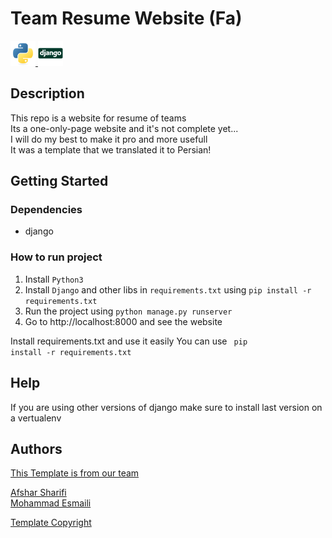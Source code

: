 # Team Resume Website (Fa)
<p>
    <a href="https://www.python.org/" target="_blank">
        <img src="https://raw.githubusercontent.com/devicons/devicon/master/icons/python/python-original.svg" alt="Python" width="40" height="40"/>
    </a>
    </a> <a href="https://www.djangoproject.com/" target="_blank"> <img src="https://raw.githubusercontent.com/devicons/devicon/master/icons/django/django-original.svg" alt="django" width="40" height="40"/> </a>
</p>

## Description

This repo is a website for resume of teams <br>
Its a one-only-page website and it's not complete yet... <br>
I will do my best to make it pro and more usefull  <br>
It was a template that we translated it to Persian!  <br>

## Getting Started

### Dependencies

- django

### How to run project
1. Install <code>Python3</code>
2. Install <code>Django</code> and other libs in <code>requirements.txt</code> using <code>pip install -r requirements.txt</code>
3. Run the project using <code>python manage.py runserver</code>
4. Go to http://localhost:8000 and see the website

Install requirements.txt and use it easily
You can use <code> pip install -r requirements.txt </code>

## Help
If you are using other versions of django make sure to install last version on a vertualenv

## Authors
<a href="https://github.com/PiE-team/first-resume">This Template is from our team </a><br>

<a href="mailto: afsharsharifi2020@gmail.com">Afshar Sharifi</a><br>
<a href="mailto: esmaili.mohhamad@gmail.com">Mohammad Esmaili</a>

<a href="https://www.elmanawy.info/marwa/">Template Copyright</a>
